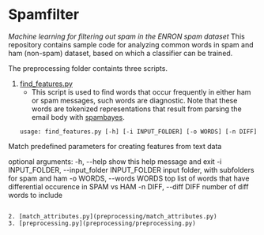 # Spamfilter
*Machine learning for filtering out spam in the ENRON spam dataset*
This repository contains sample code for analyzing common words in spam and ham (non-spam) dataset, based on which a classifier can be trained. 

The preprocessing folder containts three scripts.

1. [find_features.py](preprocessing/find_features.py)
	- This script is used to find words that occur frequently in either ham or spam messages, such words are diagnostic. Note that these words are tokenized representations that result from parsing the email body with [spambayes](https://sourceforge.net/p/spambayes/code/HEAD/tree/).
	```
	usage: find_features.py [-h] [-i INPUT_FOLDER] [-o WORDS] [-n DIFF]

Match predefined parameters for creating features from text data

optional arguments:
  -h, --help            show this help message and exit
  -i INPUT_FOLDER, --input_folder INPUT_FOLDER
                        input folder, with subfolders for spam and ham
  -o WORDS, --words WORDS
                        top list of words that have differential occurence in
                        SPAM vs HAM
  -n DIFF, --diff DIFF  number of diff words to include
```
	
2. [match_attributes.py](preprocessing/match_attributes.py)
3. [preprocessing.py](preprocessing/preprocessing.py)
